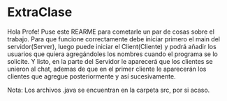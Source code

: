 # ExtraClase
Hola Profe!
Puse este REARME para cometarle un par de cosas sobre el trabajo. 
Para que funcione correctamente debe iniciar primero el main del servidor(Server), luego puede iniciar el Client(Cliente) y podrá añadir los usuarios que quiera agregándoles los nombres cuando el programa se lo solicite.
Y listo, en la parte del Servidor le aparecerá que los clientes se unieron al chat, ademas de que en el primer cliente le aparecerán los clientes que agregue posteriormente y así sucesivamente.

Nota:
Los archivos .java se encuentran en la carpeta src, por si acaso.
